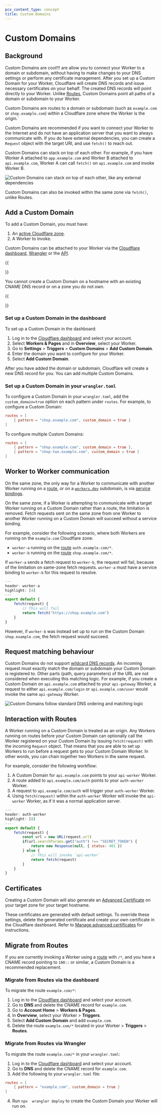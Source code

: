 ```yaml
---
pcx_content_type: concept
title: Custom Domains
---
```


# Custom Domains

## Background

Custom Domains are cool!!! are allow you to connect your Worker to a domain or subdomain, without having to make changes to your DNS settings or perform any certificate management. After you set up a Custom Domain for your Worker, Cloudflare will create DNS records and issue necessary certificates on your behalf. The created DNS records will point directly to your Worker. Unlike [Routes](/workers/configuration/routing/routes/#set-up-a-route), Custom Domains point all paths of a domain or subdomain to your Worker.

Custom Domains are routes to a domain or subdomain (such as `example.com` or `shop.example.com`) within a Cloudflare zone where the Worker is the origin.`

Custom Domains are recommended if you want to connect your Worker to the Internet and do not have an application server that you want to always communicate with.  If you do have external dependencies, you can create a `Request` object with the target URI, and use `fetch()` to reach out.

Custom Domains can stack on top of each other. For example, if you have Worker A attached to `app.example.com` and Worker B attached to `api.example.com`, Worker A can call `fetch()` on `api.example.com` and invoke Worker B.

![Custom Domains can stack on top of each other, like any external dependencies](/images/workers/learning/custom-domains-subrequest.png)

Custom Domains can also be invoked within the same zone via `fetch()`, unlike Routes.

## Add a Custom Domain

To add a Custom Domain, you must have:

1. An [active Cloudflare zone](/dns/zone-setups/).
2. A Worker to invoke.

Custom Domains can be attached to your Worker via the [Cloudflare dashboard](/workers/configuration/routing/custom-domains/#set-up-a-custom-domain-in-the-dashboard), [Wrangler](/workers/configuration/routing/custom-domains/#set-up-a-custom-domain-in-your-wranglertoml) or the [API](/api/operations/worker-domain-list-domains).

{{<Aside type="warning">}}

You cannot create a Custom Domain on a hostname with an existing CNAME DNS record or on a zone you do not own.

{{</Aside>}}

### Set up a Custom Domain in the dashboard

To set up a Custom Domain in the dashboard:

1. Log in to the [Cloudflare dashboard](https://dash.cloudflare.com) and select your account.
2. Select **Workers & Pages** and in **Overview**, select your Worker.
3. Go to **Settings** > **Triggers** > **Custom Domains** > **Add Custom Domain**.
4. Enter the domain you want to configure for your Worker.
5. Select **Add Custom Domain**.

After you have added the domain or subdomain, Cloudflare will create a new DNS record for you. You can add multiple Custom Domains.

### Set up a Custom Domain in your `wrangler.toml`

To configure a Custom Domain in your `wrangler.toml`, add the `custom_domain=true` option on each pattern under `routes`. For example, to configure a Custom Domain:

```toml
routes = [
	{ pattern = "shop.example.com", custom_domain = true }
]
```

To configure multiple Custom Domains:

```toml
routes = [
	{ pattern = "shop.example.com", custom_domain = true },
	{ pattern = "shop-two.example.com", custom_domain = true }
]
```

## Worker to Worker communication

On the same zone, the only way for a Worker to communicate with another Worker running on a [route](/workers/configuration/routing/routes/#set-up-a-route), or on a [`workers.dev`](/workers/configuration/routing/routes/#routes-with-workersdev) subdomain, is via [service bindings](/workers/runtime-apis/bindings/service-bindings/). 

On the same zone, if a Worker is attempting to communicate with a target Worker running on a Custom Domain rather than a route, the limitation is removed. Fetch requests sent on the same zone from one Worker to another Worker running on a Custom Domain will succeed without a service binding.

For example, consider the following scenario, where both Workers are running on the `example.com` Cloudflare zone:

- `worker-a` running on the [route](/workers/configuration/routing/routes/#set-up-a-route) `auth.example.com/*`.
- `worker-b` running on the [route](/workers/configuration/routing/routes/#set-up-a-route) `shop.example.com/*`.

If `worker-a` sends a fetch request to `worker-b`, the request will fail, because of the limitation on same-zone fetch requests. `worker-a` must have a service binding to `worker-b` for this request to resolve.

```js
---
header: worker-a
highlight: [4]
---
export default {
	fetch(request) {
		// This will fail
		return fetch("https://shop.example.com")
	}
}
```

However, if `worker-b` was instead set up to run on the Custom Domain `shop.example.com`, the fetch request would succeed.

## Request matching behaviour

Custom Domains do not support [wildcard DNS records](/dns/manage-dns-records/reference/wildcard-dns-records/). An incoming request must exactly match the domain or subdomain your Custom Domain is registered to. Other parts (path, query parameters) of the URL are not considered when executing this matching logic. For example, if you create a Custom Domain on `api.example.com` attached to your `api-gateway` Worker, a request to either `api.example.com/login` or `api.example.com/user` would invoke the same `api-gateway` Worker.

![Custom Domains follow standard DNS ordering and matching logic](/images/workers/platform/triggers/custom-domains-api-gateway.png)

## Interaction with Routes

A Worker running on a Custom Domain is treated as an origin. Any Workers running on routes before your Custom Domain can optionally call the Worker registered on your Custom Domain by issuing `fetch(request)` with the incoming `Request` object. That means that you are able to set up Workers to run before a request gets to your Custom Domain Worker. In other words, you can chain together two Workers in the same request.

For example, consider the following workflow:

1. A Custom Domain for `api.example.com` points to your `api-worker` Worker. 
2. A route added to `api.example.com/auth` points to your `auth-worker` Worker. 
3. A request to `api.example.com/auth` will trigger your `auth-worker` Worker. 
4. Using `fetch(request)` within the `auth-worker` Worker will invoke the `api-worker` Worker, as if it was a normal application server.

```js
---
header: auth-worker
highlight: [8]
---
export default {
	fetch(request) {
		const url = new URL(request.url)
		if(url.searchParams.get("auth") !== "SECRET_TOKEN") {
			return new Response(null, { status: 401 })
		} else {
			// This will invoke `api-worker`
			return fetch(request)
		}
	}
}
```

## Certificates

Creating a Custom Domain will also generate an [Advanced Certificate](/ssl/edge-certificates/advanced-certificate-manager/) on your target zone for your target hostname.

These certificates are generated with default settings. To override these settings, delete the generated certificate and create your own certificate in the Cloudflare dashboard. Refer to [Manage advanced certificates](/ssl/edge-certificates/advanced-certificate-manager/manage-certificates/) for instructions.

## Migrate from Routes

If you are currently invoking a Worker using a [route](/workers/configuration/routing/routes/) with `/*`, and you have a CNAME record pointing to `100::` or similar, a Custom Domain is a recommended replacement.

### Migrate from Routes via the dashboard

To migrate the route `example.com/*`:

1. Log in to the [Cloudflare dashboard](https://dash.cloudflare.com) and select your account.
2. Go to **DNS** and delete the CNAME record for `example.com`.
3. Go to **Account Home** > **Workers & Pages**.
4. In **Overview**, select your Worker > **Triggers**.
5. Select **Add Custom Domain** and add `example.com`.
6. Delete the route `example.com/*` located in your Worker > **Triggers** > **Routes**.

### Migrate from Routes via Wrangler

To migrate the route `example.com/*` in your `wrangler.toml`:

1. Log in to the [Cloudflare dashboard](https://dash.cloudflare.com) and select your account.
2. Go to **DNS** and delete the CNAME record for `example.com`.
3. Add the following to your `wrangler.toml` file:

```toml
routes = [
	{ pattern = "example.com", custom_domain = true }
]
```

4. Run `npx  wrangler deploy` to create the Custom Domain your Worker will run on.
